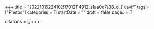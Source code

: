 +++
title = "20221016224102!17012114912_a1aa0e7a38_o_(1).avif"
tags = ["Photos"]
categories = []
startDate = ""
draft = false
pages = []

citations = []
+++
